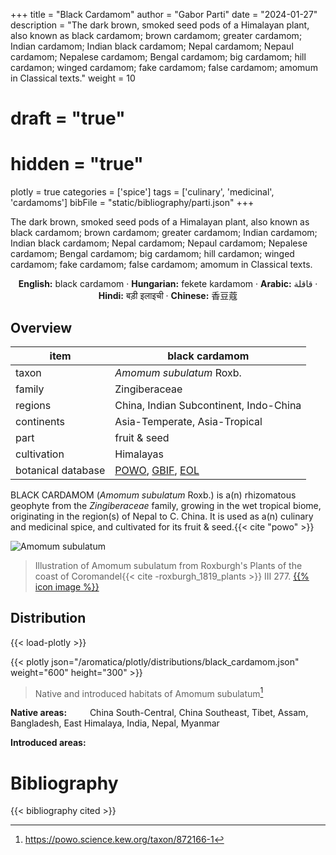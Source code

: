 +++
title = "Black Cardamom"
author = "Gabor Parti"
date = "2024-01-27"
description = "The dark brown, smoked seed pods of a Himalayan plant, also known as black cardamom; brown cardamom; greater cardamom; Indian cardamom; Indian black cardamom; Nepal cardamom; Nepaul cardamom; Nepalese cardamom; Bengal cardamom; big cardamom; hill cardamon; winged cardamom; fake cardamom; false cardamom; amomum in Classical texts."
weight = 10
# draft = "true"
# hidden = "true"
plotly = true
categories = ['spice']
tags = ['culinary', 'medicinal', 'cardamoms']
bibFile = "static/bibliography/parti.json"
+++

The dark brown, smoked seed pods of a Himalayan plant, also known as black cardamom; brown cardamom; greater cardamom; Indian cardamom; Indian black cardamom; Nepal cardamom; Nepaul cardamom; Nepalese cardamom; Bengal cardamom; big cardamom; hill cardamon; winged cardamom; fake cardamom; false cardamom; amomum in Classical texts.

[<i class="fab fa-wikipedia-w"></i>](https://en.wikipedia.org/wiki/Black_cardamom)

<center>

**English:** black cardamom · **Hungarian:** fekete kardamom · **Arabic:** <span class="arabic-text" dir="rtl">قاقلة</span> · **Hindi:** <span class="devanagari-text">बड़ी इलाइची</span> · **Chinese:** <span class="traditional-chinese-text">香豆蔻</span>

</center>

## Overview

|       item       |                                                             black cardamom                                                            |
|------------------|---------------------------------------------------------------------------------------------------------------------------------------|
|       taxon      |                                                        *Amomum subulatum* Roxb.                                                       |
|      family      |                                                             Zingiberaceae                                                             |
|      regions     |                                                 China, Indian Subcontinent, Indo-China                                                |
|    continents    |                                                     Asia-Temperate, Asia-Tropical                                                     |
|       part       |                                                              fruit & seed                                                             |
|    cultivation   |                                                               Himalayas                                                               |
|botanical database|[POWO](https://powo.science.kew.org/taxon/872166-1), [GBIF](https://www.gbif.org/species/5301632), [EOL](https://eol.org/pages/1126561)|

BLACK CARDAMOM (*Amomum subulatum* Roxb.) is a(n) rhizomatous geophyte from the *Zingiberaceae* family, growing in the wet tropical biome, originating in the region(s) of Nepal to C. China. It is used as a(n) culinary and medicinal spice, and cultivated for its fruit & seed.{{< cite "powo" >}}

![Amomum subulatum](/images/illustrations/black_cardamom.png?width=40rem "Illustration of Amomum subulatum from Roxburgh's Plants of the coast of Coromandel")

>Illustration of Amomum subulatum from Roxburgh's Plants of the coast of Coromandel{{< cite -roxburgh_1819_plants >}} III 277. [{{% icon image %}}](https://www.biodiversitylibrary.org/item/9713#page/126/mode/1up)

## Distribution

{{< load-plotly >}}

{{< plotly json="/aromatica/plotly/distributions/black_cardamom.json" weight="600" height="300" >}}

>Native and introduced habitats of Amomum subulatum[^powo]

[^powo]: https://powo.science.kew.org/taxon/872166-1

<p style="text-align:left;">

**Native areas:** &ensp; &ensp; &ensp; China South-Central, China Southeast, Tibet, Assam, Bangladesh, East Himalaya, India, Nepal, Myanmar

**Introduced areas:** 

</p>



# Bibliography

{{< bibliography cited >}}

